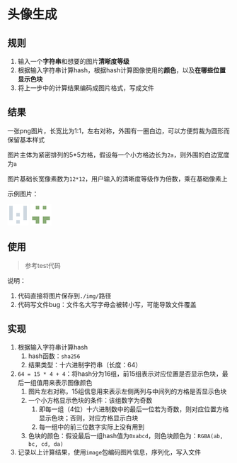 # 头像生成

## 规则

1. 输入一个**字符串**和想要的图片**清晰度等级**
2. 根据输入字符串计算hash，根据hash计算图像使用的**颜色**，以及**在哪些位置显示色块**
3. 将上一步中的计算结果编码成图片格式，写成文件

## 结果

一张png图片，长宽比为1:1，左右对称，外围有一圈白边，可以方便剪裁为圆形而保留基本样式

图片主体为紧密排列的5*5方格，假设每一个小方格边长为`2a`，则外围的白边宽度为`a`

图片基础长宽像素数为`12*12`，用户输入的清晰度等级作为倍数，乘在基础像素上

示例图片：

![img](img/mario_4.png)
![img](img/mats9693_4.png)

## 使用

> 参考test代码

说明：
1. 代码直接将图片保存到`./img/`路径
2. 代码写文件bug：文件名大写字母会被转小写，可能导致文件覆盖

## 实现

1. 根据输入字符串计算hash
    1. hash函数：`sha256`
    2. 结果类型：十六进制字符串（长度：64）
2. `64 = 15 * 4 + 4`：将hash分为16组，前15组表示对应位置是否显示色块，最后一组值用来表示图像颜色
    1. 图片左右对称，15组信息用来表示左侧两列与中间列的方格是否显示色块
    2. 一个小方格显示色块的条件：该组数字为奇数
        1. 即每一组（4位）十六进制数中的最后一位若为奇数，则对应位置方格显示色块；否则，对应方格显示白块
        2. 每一组中的前三位数字实际上没有用到
    3. 色块的颜色：假设最后一组hash值为`0xabcd`，则色块颜色为：`RGBA(ab, bc, cd, da)`
3. 记录以上计算结果，使用`image`包编码图片信息，序列化，写入文件
